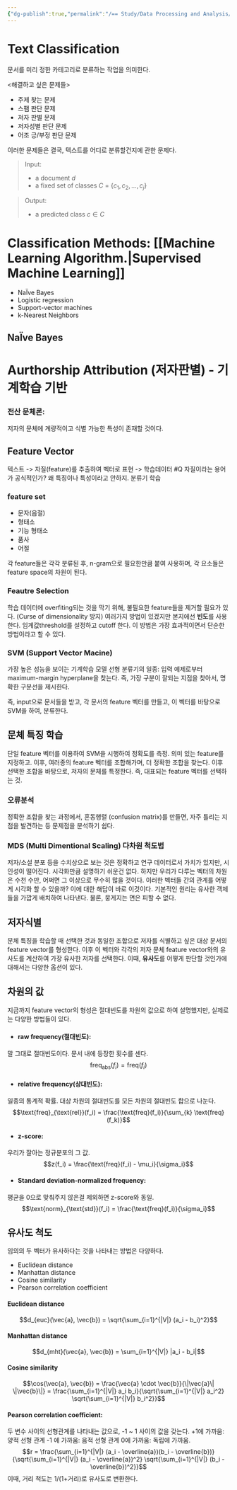 ```yaml
---
{"dg-publish":true,"permalink":"/== Study/Data Processing and Analysis/Text Classification/","created":"2023-12-19T19:11:46.000+09:00","updated":"2025-01-14T15:33:44.000+09:00"}
---
```


# Text Classification
문서를 미리 정한 카테고리로 분류하는 작업을 의미한다.

<해결하고 싶은 문제들>
- 주제 찾는 문제
- 스팸 판단 문제
- 저자 판별 문제
- 저자성별 판단 문제
- 어조 긍/부정 판단 문제

이러한 문제들은 결국, 텍스트를 어디로 분류할건지에 관한 문제다.

> Input:
> - a document $d$
> - a fixed set of classes $C$ = {$c_1, c_2,..., c_j$}

> Output:
> - a predicted class $c \in C$

# Classification Methods: [[Machine Learning Algorithm.\|Supervised Machine Learning]]

- NaÏve Bayes
- Logistic regression
- Support-vector machines
- k-Nearest Neighbors

## NaÏve Bayes


# Aurthorship Attribution (저자판별) - 기계학습 기반

### 전산 문체론:
저자의 문체에 계량적이고 식별 가능한 특성이 존재할 것이다.

## Feature Vector

텍스트 -> 자질(feature)를 추출하여 벡터로 표현 -> 학습데이터 #Q 자질이라는 용어가 공식적인가? 왜 특징이나 특성이라고 안하지.
분류기 학습

### feature set
- 문자(음절)
- 형태소
- 기능 형태소
- 품사
- 어절

각 feature들은 각각 분류된 후, n-gram으로 필요한만큼 붙여 사용하며, 각 요소들은 feature space의 차원이 된다.

### Feautre Selection
학습 데이터에 overfiting되는 것을 막기 위해, 불필요한 feature들을 제거할 필요가 있다. (Curse of dimensionality 방지)
여러가지 방법이 있겠지만 본지에선 **빈도**를 사용한다.
임계값threshold를 설정하고 cutoff 한다. 이 방법은 가장 효과적이면서 단순한 방법이라고 할 수 있다.

### SVM (Support Vector Macine)
가장 높은 성능을 보이는 기계학습 모델
선형 분류기의 일종: 입력 예제로부터 maximum-margin hyperplane을 찾는다. 즉, 가장 구분이 잘되는 지점을 찾아서, 명확한 구분선을 제시한다.

즉, input으로 문서들을 받고, 각 문서의 feature 벡터를 만들고, 이 벡터를 바탕으로 SVM을 하여, 분류한다.

## 문체 특징 학습
단일 feature 벡터를 이용하여 SVM을 시행하여 정확도를 측정.
의미 있는 feature를 지정하고. 이후, 여러종의 feature 벡터를 조합해가며, 더 정확한 조합을 찾는다. 이후 선택한 조합을 바탕으로, 저자의 문체를 특정한다. 즉, 대표되는 feature 벡터를 선택하는 것.

### 오류분석
정확한 조합을 찾는 과정에서, 혼동행렬 (confusion matrix)를 만들면, 자주 틀리는 지점을 발견하는 등 문제점을 분석하기 쉽다.

### MDS (Multi Dimentional Scaling) 다차원 척도법
저자/소설 분포 등을 수치상으로 보는 것은 정확하고 연구 데이터로서 가치가 있지만, 시인성이 떨어진다. 시각화만큼 설명하기 쉬운건 없다. 하지만 우리가 다루는 벡터의 차원은 수천 수만, 어쩌면 그 이상으로 무수히 많을 것이다. 이러한 벡터들 간의 관계를 어떻게 시각화 할 수 있을까?
이에 대한 해답이 바로 이것이다. 기본적인 원리는 유사한 객체들을 가깝게 배치하여 나타낸다. 물론, 뭉게지는 면은 피할 수 없다.


## 저자식별
문체 특징을 학습할 때 선택한 것과 동일한 조합으로 저자를 식별하고 싶은 대상 문서의 feature vector를 형성한다. 이후 이 벡터와 각각의 저자 문체 feature vector와의 유사도를 계산하여 가장 유사한 저자를 선택한다.
이때, **유사도**를 어떻게 판단할 것인가에 대해서는 다양한 옵션이 있다.

## 차원의 값
지금까지 feature vector의 형성은 절대빈도를 차원의 값으로 하여 설명했지만, 실제로는 다양한 방법들이 있다.

- #### raw frequency(절대빈도):
말 그대로 절대빈도이다. 문서 내에 등장한 횟수를 센다.
$$\text{freq}_{\text{abs}}(f_i) = \text{freq}(f_i)$$
- #### relative frequency(상대빈도):
일종의 통계적 확률. 대상 차원의 절대빈도를 모든 차원의 절대빈도 합으로 나눈다.
$$\text{freq}_{\text{rel}}(f_i) = \frac{\text{freq}(f_i)}{\sum_{k} \text{freq}(f_k)}$$
- #### z-score:
우리가 잘아는 정규분포의 그 값.
$$z(f_i) = \frac{\text{freq}(f_i) - \mu_i}{\sigma_i}$$
- #### Standard deviation-normalized frequency:
평균을 0으로 맞춰주지 않은걸 제외하면 z-score와 동일.
$$\text{norm}_{\text{std}}(f_i) = \frac{\text{freq}(f_i)}{\sigma_i}$$

## 유사도 척도
임의의 두 벡터가 유사하다는 것을 나타내는 방법은 다양하다.
- Euclidean distance
- Manhattan distance
- Cosine similarity
- Pearson correlation coefficient

#### Euclidean distance
$$d_{euc}(\vec{a}, \vec{b}) = \sqrt{\sum_{i=1}^{|V|} (a_i - b_i)^2}$$
#### Manhattan distance
$$d_{mht}(\vec{a}, \vec{b}) = \sum_{i=1}^{|V|} |a_i - b_i|$$
#### Cosine similarity
$$\cos(\vec{a}, \vec{b}) = \frac{\vec{a} \cdot \vec{b}}{\|\vec{a}\| \|\vec{b}\|} = \frac{\sum_{i=1}^{|V|} a_i b_i}{\sqrt{\sum_{i=1}^{|V|} a_i^2} \sqrt{\sum_{i=1}^{|V|} b_i^2}}$$

#### Pearson correlation coefficient:
두 변수 사이의 선형관계를 나타내는 값으로, -1 ~ 1 사이의 값을 갖는다.
	+1에 가까움: 양적 선형 관계
	-1 에 가까움: 음적 선형 관계
	0에 가까움: 독립에 가까움.
$$r = \frac{\sum_{i=1}^{|V|} (a_i - \overline{a})(b_i - \overline{b})}{\sqrt{\sum_{i=1}^{|V|} (a_i - \overline{a})^2} \sqrt{\sum_{i=1}^{|V|} (b_i - \overline{b})^2}}$$
이때, 거리 척도는 1/(1+거리)로 유사도로 변환한다.
